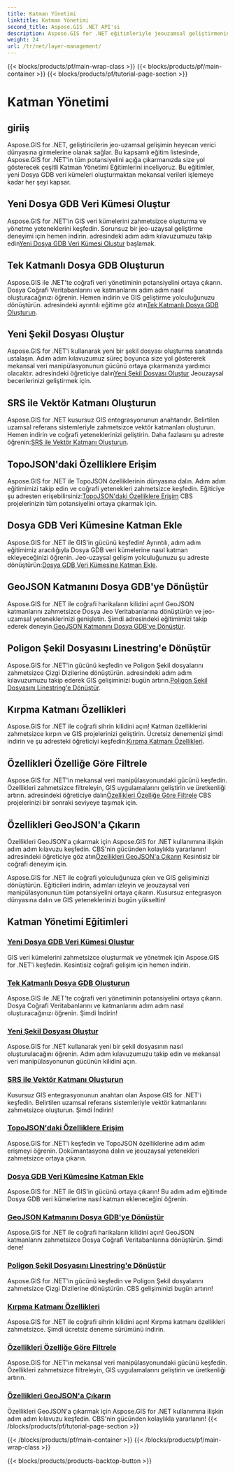 ```yaml
---
title: Katman Yönetimi
linktitle: Katman Yönetimi
second_title: Aspose.GIS .NET API'si
description: Aspose.GIS for .NET eğitimleriyle jeouzamsal geliştirmenin potansiyelini ortaya çıkarın. CBS veri kümelerini zahmetsizce oluşturun, yönetin ve değiştirin.
weight: 24
url: /tr/net/layer-management/
---
```


{{< blocks/products/pf/main-wrap-class >}}
{{< blocks/products/pf/main-container >}}
{{< blocks/products/pf/tutorial-page-section >}}

# Katman Yönetimi

## giriiş

Aspose.GIS for .NET, geliştiricilerin jeo-uzamsal gelişimin heyecan verici dünyasına girmelerine olanak sağlar. Bu kapsamlı eğitim listesinde, Aspose.GIS for .NET'in tüm potansiyelini açığa çıkarmanızda size yol gösterecek çeşitli Katman Yönetimi Eğitimlerini inceliyoruz. Bu eğitimler, yeni Dosya GDB veri kümeleri oluşturmaktan mekansal verileri işlemeye kadar her şeyi kapsar.

## Yeni Dosya GDB Veri Kümesi Oluştur 
 Aspose.GIS for .NET'in GIS veri kümelerini zahmetsizce oluşturma ve yönetme yeteneklerini keşfedin. Sorunsuz bir jeo-uzaysal geliştirme deneyimi için hemen indirin. adresindeki adım adım kılavuzumuzu takip edin[Yeni Dosya GDB Veri Kümesi Oluştur](./create-new-file-gdb-dataset/) başlamak.

## Tek Katmanlı Dosya GDB Oluşturun 
 Aspose.GIS ile .NET'te coğrafi veri yönetiminin potansiyelini ortaya çıkarın. Dosya Coğrafi Veritabanlarını ve katmanlarını adım adım nasıl oluşturacağınızı öğrenin. Hemen indirin ve GIS geliştirme yolculuğunuzu dönüştürün. adresindeki ayrıntılı eğitime göz atın[Tek Katmanlı Dosya GDB Oluşturun](./create-file-gdb-with-single-layer/).

## Yeni Şekil Dosyası Oluştur 
 Aspose.GIS for .NET'i kullanarak yeni bir şekil dosyası oluşturma sanatında ustalaşın. Adım adım kılavuzumuz süreç boyunca size yol göstererek mekansal veri manipülasyonunun gücünü ortaya çıkarmanıza yardımcı olacaktır. adresindeki öğreticiye dalın[Yeni Şekil Dosyası Oluştur](./create-new-shapefile/) Jeouzaysal becerilerinizi geliştirmek için.

## SRS ile Vektör Katmanı Oluşturun 
Aspose.GIS for .NET kusursuz GIS entegrasyonunun anahtarıdır. Belirtilen uzamsal referans sistemleriyle zahmetsizce vektör katmanları oluşturun. Hemen indirin ve coğrafi yeteneklerinizi geliştirin. Daha fazlasını şu adreste öğrenin:[SRS ile Vektör Katmanı Oluşturun](./create-vector-layer-with-srs/).

## TopoJSON'daki Özelliklere Erişim 
 Aspose.GIS for .NET ile TopoJSON özelliklerinin dünyasına dalın. Adım adım eğitimimizi takip edin ve coğrafi yetenekleri zahmetsizce keşfedin. Eğiticiye şu adresten erişebilirsiniz:[TopoJSON'daki Özelliklere Erişim](./access-features-in-topojson/) CBS projelerinizin tüm potansiyelini ortaya çıkarmak için.

## Dosya GDB Veri Kümesine Katman Ekle 
 Aspose.GIS for .NET ile GIS'in gücünü keşfedin! Ayrıntılı, adım adım eğitimimiz aracılığıyla Dosya GDB veri kümelerine nasıl katman ekleyeceğinizi öğrenin. Jeo-uzaysal gelişim yolculuğunuzu şu adreste dönüştürün:[Dosya GDB Veri Kümesine Katman Ekle](./add-layer-to-file-gdb-dataset/).

## GeoJSON Katmanını Dosya GDB'ye Dönüştür 
 Aspose.GIS for .NET ile coğrafi harikaların kilidini açın! GeoJSON katmanlarını zahmetsizce Dosya Jeo Veritabanlarına dönüştürün ve jeo-uzamsal yeteneklerinizi genişletin. Şimdi adresindeki eğitimimizi takip ederek deneyin.[GeoJSON Katmanını Dosya GDB'ye Dönüştür](./convert-geojson-layer-to-file-gdb/).

## Poligon Şekil Dosyasını Linestring'e Dönüştür 
Aspose.GIS for .NET'in gücünü keşfedin ve Poligon Şekil dosyalarını zahmetsizce Çizgi Dizilerine dönüştürün. adresindeki adım adım kılavuzumuzu takip ederek GIS gelişiminizi bugün artırın.[Poligon Şekil Dosyasını Linestring'e Dönüştür](./convert-polygon-shapefile-to-linestring/).

## Kırpma Katmanı Özellikleri 
 Aspose.GIS for .NET ile coğrafi sihrin kilidini açın! Katman özelliklerini zahmetsizce kırpın ve GIS projelerinizi geliştirin. Ücretsiz denemenizi şimdi indirin ve şu adresteki öğreticiyi keşfedin:[Kırpma Katmanı Özellikleri](./crop-layer-features/).

## Özellikleri Özelliğe Göre Filtrele 
 Aspose.GIS for .NET'in mekansal veri manipülasyonundaki gücünü keşfedin. Özellikleri zahmetsizce filtreleyin, GIS uygulamalarını geliştirin ve üretkenliği artırın. adresindeki öğreticiye dalın[Özellikleri Özelliğe Göre Filtrele](./filter-features-by-attribute/) CBS projelerinizi bir sonraki seviyeye taşımak için.

## Özellikleri GeoJSON'a Çıkarın 
 Özellikleri GeoJSON'a çıkarmak için Aspose.GIS for .NET kullanımına ilişkin adım adım kılavuzu keşfedin. CBS'nin gücünden kolaylıkla yararlanın! adresindeki öğreticiye göz atın[Özellikleri GeoJSON'a Çıkarın](./extract-features-to-geojson/) Kesintisiz bir coğrafi deneyim için.

Aspose.GIS for .NET ile coğrafi yolculuğunuza çıkın ve GIS gelişiminizi dönüştürün. Eğiticileri indirin, adımları izleyin ve jeouzaysal veri manipülasyonunun tüm potansiyelini ortaya çıkarın. Kusursuz entegrasyon dünyasına dalın ve GIS yeteneklerinizi bugün yükseltin!
## Katman Yönetimi Eğitimleri
### [Yeni Dosya GDB Veri Kümesi Oluştur](./create-new-file-gdb-dataset/)
GIS veri kümelerini zahmetsizce oluşturmak ve yönetmek için Aspose.GIS for .NET'i keşfedin. Kesintisiz coğrafi gelişim için hemen indirin. 
### [Tek Katmanlı Dosya GDB Oluşturun](./create-file-gdb-with-single-layer/)
Aspose.GIS ile .NET'te coğrafi veri yönetiminin potansiyelini ortaya çıkarın. Dosya Coğrafi Veritabanlarını ve katmanlarını adım adım nasıl oluşturacağınızı öğrenin. Şimdi İndirin!
### [Yeni Şekil Dosyası Oluştur](./create-new-shapefile/)
Aspose.GIS for .NET kullanarak yeni bir şekil dosyasının nasıl oluşturulacağını öğrenin. Adım adım kılavuzumuzu takip edin ve mekansal veri manipülasyonunun gücünün kilidini açın.
### [SRS ile Vektör Katmanı Oluşturun](./create-vector-layer-with-srs/)
Kusursuz GIS entegrasyonunun anahtarı olan Aspose.GIS for .NET'i keşfedin. Belirtilen uzamsal referans sistemleriyle vektör katmanlarını zahmetsizce oluşturun. Şimdi İndirin!
### [TopoJSON'daki Özelliklere Erişim](./access-features-in-topojson/)
Aspose.GIS for .NET'i keşfedin ve TopoJSON özelliklerine adım adım erişmeyi öğrenin. Dokümantasyona dalın ve jeouzaysal yetenekleri zahmetsizce ortaya çıkarın.
### [Dosya GDB Veri Kümesine Katman Ekle](./add-layer-to-file-gdb-dataset/)
Aspose.GIS for .NET ile GIS'in gücünü ortaya çıkarın! Bu adım adım eğitimde Dosya GDB veri kümelerine nasıl katman ekleneceğini öğrenin.
### [GeoJSON Katmanını Dosya GDB'ye Dönüştür](./convert-geojson-layer-to-file-gdb/)
Aspose.GIS for .NET ile coğrafi harikaların kilidini açın! GeoJSON katmanlarını zahmetsizce Dosya Coğrafi Veritabanlarına dönüştürün. Şimdi dene!
### [Poligon Şekil Dosyasını Linestring'e Dönüştür](./convert-polygon-shapefile-to-linestring/)
Aspose.GIS for .NET'in gücünü keşfedin ve Poligon Şekil dosyalarını zahmetsizce Çizgi Dizilerine dönüştürün. CBS gelişiminizi bugün artırın!
### [Kırpma Katmanı Özellikleri](./crop-layer-features/)
Aspose.GIS for .NET ile coğrafi sihrin kilidini açın! Kırpma katmanı özellikleri zahmetsizce. Şimdi ücretsiz deneme sürümünü indirin.
### [Özellikleri Özelliğe Göre Filtrele](./filter-features-by-attribute/)
Aspose.GIS for .NET'in mekansal veri manipülasyonundaki gücünü keşfedin. Özellikleri zahmetsizce filtreleyin, GIS uygulamalarını geliştirin ve üretkenliği artırın.
### [Özellikleri GeoJSON'a Çıkarın](./extract-features-to-geojson/)
Özellikleri GeoJSON'a çıkarmak için Aspose.GIS for .NET kullanımına ilişkin adım adım kılavuzu keşfedin. CBS'nin gücünden kolaylıkla yararlanın! 
{{< /blocks/products/pf/tutorial-page-section >}}

{{< /blocks/products/pf/main-container >}}
{{< /blocks/products/pf/main-wrap-class >}}

{{< blocks/products/products-backtop-button >}}
